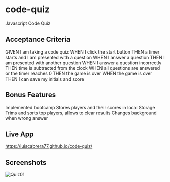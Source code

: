 # code-quiz
Javascript Code Quiz

## Acceptance Criteria
GIVEN I am taking a code quiz
WHEN I click the start button
THEN a timer starts and I am presented with a question
WHEN I answer a question
THEN I am presented with another question
WHEN I answer a question incorrectly
THEN time is subtracted from the clock
WHEN all questions are answered or the timer reaches 0
THEN the game is over
WHEN the game is over
THEN I can save my initials and score

## Bonus Features
Implemented bootcamp
Stores players and their scores in local Storage
Trims and sorts top players, allows to clear results
Changes background when wrong answer

## Live App
https://luiscabrera77.github.io/code-quiz/

## Screenshots
![Quiz01](https://user-images.githubusercontent.com/54341829/111087701-0b823700-84f1-11eb-87d1-bdf82d4bcecf.png)
